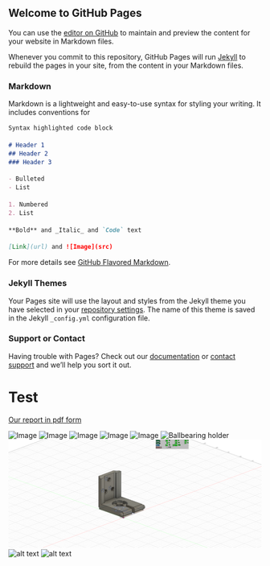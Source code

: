 ## Welcome to GitHub Pages

You can use the [editor on GitHub](https://github.com/Kardelind/Robotic-arm/edit/master/README.md) to maintain and preview the content for your website in Markdown files.

Whenever you commit to this repository, GitHub Pages will run [Jekyll](https://jekyllrb.com/) to rebuild the pages in your site, from the content in your Markdown files.

### Markdown

Markdown is a lightweight and easy-to-use syntax for styling your writing. It includes conventions for

```markdown
Syntax highlighted code block

# Header 1
## Header 2
### Header 3

- Bulleted
- List

1. Numbered
2. List

**Bold** and _Italic_ and `Code` text

[Link](url) and ![Image](src)
```

For more details see [GitHub Flavored Markdown](https://guides.github.com/features/mastering-markdown/).

### Jekyll Themes

Your Pages site will use the layout and styles from the Jekyll theme you have selected in your [repository settings](https://github.com/Kardelind/Robotic-arm/settings). The name of this theme is saved in the Jekyll `_config.yml` configuration file.

### Support or Contact

Having trouble with Pages? Check out our [documentation](https://help.github.com/categories/github-pages-basics/) or [contact support](https://github.com/contact) and we’ll help you sort it out.

# Test
[Our report in pdf form](https://drive.google.com/file/d/135nqrgYZVhD_CpQoTayHe5q2DdZN0q2t/view?usp=sharing)

![Image](https://drive.google.com/open?id=1KJxYKxhvy7b7lVsBVQFdBXINdMoYW1kA)
![Image](https://drive.google.com/open?id=1s4bW06ocgThyEhhmErUEVqLf8-7YeR0z)
![Image](https://drive.google.com/open?id=1InZfmUz_jmw3uWb5EnLyrqHV3sL1lVUj)
![Image](https://drive.google.com/open?id=1M7CWqbQqIb_KORKzW6NPh04PkB9RQ_te)
![Image](https://drive.google.com/open?id=1HPnpDQQ7trdabl6J-4znPMWZrbpSSLo8)
![Ballbearing holder](https://github.com/Kardelind/Robotic-arm/tree/master/Pictures/Ballbearingholder.png)
![alt text](https://github.com/Kardelind/Robotic-arm/blob/master/Pictures/Holder%20for%20rail.png)
![alt text](https://github.com/Kardelind/Robotic-arm/tree/master/Pictures/img.png)
![alt text](https://github.com/Kardelind/Robotic-arm/tree/master/Pictures/img.png)
